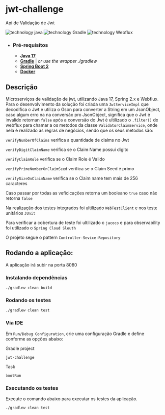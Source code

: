  # jwt-challenge
Api de Validação de Jwt

![technology java](https://img.shields.io/badge/technology-Java-purple.svg)
![technology Gradle](https://img.shields.io/badge/technology-Gradle-blue.svg)
![technology Webflux](https://img.shields.io/badge/tecnology-WebFlux-green)


- ### Pré-requisitos
    - [**Java 17**](https://www.oracle.com/java/technologies/downloads/#java17)
    - [**Gradle**](https://docs.gradle.org/current/userguide/userguide.html) | _or use the wrapper ./gradlew_
    - [**Spring Boot 2**](https://spring.io/projects/spring-boot)
    - [**Docker**](https://docs.docker.com/docker-for-mac/install/#download-docker-for-mac)
## Descrição
Microserviços de validação de jwt, utilizando Java 17, Spring 2.x e Webflux.
Para o desenvolvimento da solução foi criada uma `JwtServiceImpl` que decodifica o Jwt
e utiliza o Gson para converter a String em um JsonObject, caso algum erro na
na conversão pro JsonObject, significa que o Jwt é invalido retornan `false`
após a conversão do Jwt é ultilizado o `.filter()` do webflux para chamar a os metodos 
da classe `ValidatorClaimService`, onde nela é realizado as regras de negócios, sendo que os seus metodos são:

`verifyNumberOfClaims` verifica a quantidade de claims no Jwt

`verifyDigitClaimName` verifica se o Claim Name possui digito

`verifyClaimRole` verifica se o Claim Role é Valido

`verifyPrimeNumberOnClaimSeed` verifica se o Claim Seed é primo

`verifySizeOnClaimName` verifica se o Claim name tem mais de 256 caracteres

Caso passar por todas as veficicações retorna um booleano `true` caso não retorna `false`

Na realização dos testes integrados foi ultilizado `WebTestClient` e nos teste unitários `JUnit`

Para verificar a cobertura de teste foi ultilizado o `jacoco` e para observability foi
utilizado o `Spring Cloud Sleuth`

O projeto segue o pattern `Controller-Sevice-Repository`

## Rodando a aplicação:

A aplicação irá subir na porta 8080


### Instalando dependências

````
./gradlew clean build
````

### Rodando os testes

```
./gradlew clean test
```

### Via IDE

Em `Run/Debug Configuration`, crie uma configuração Gradle e define conforme as opções abaixo:

Gradle project

```
jwt-challenge
```

Task

```
bootRun
```

### Executando os testes

Execute o comando abaixo para executar os testes da aplicação.

```./gradlew clean test```

